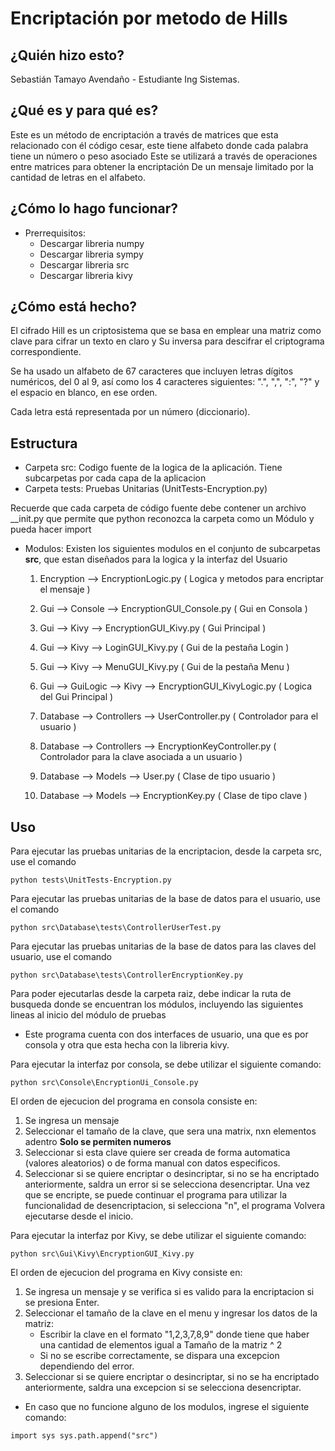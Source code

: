 # Encriptación por metodo de Hills

## ¿Quién hizo esto?

Sebastián Tamayo Avendaño - Estudiante Ing Sistemas.

## ¿Qué es y para qué es?

Este es un método de encriptación a través de matrices que esta relacionado con él código cesar, este tiene alfabeto donde cada palabra tiene un número o peso asociado Este se utilizará a través de operaciones entre matrices para obtener la encriptación De un mensaje limitado por la cantidad de letras en el alfabeto.

## ¿Cómo lo hago funcionar?

- Prerrequisitos: 
    - Descargar libreria numpy
    - Descargar libreria sympy
    - Descargar libreria src
    - Descargar libreria kivy


## ¿Cómo está hecho?

El cifrado Hill es un criptosistema que se basa en emplear una matriz como clave para cifrar un texto en claro y 
Su inversa para descifrar el criptograma correspondiente.

Se ha usado un alfabeto de 67 caracteres que incluyen letras  dígitos numéricos, del 0 al 9, 
así como los 4 caracteres siguientes: ".", ",", ":", "?" y el espacio en blanco, en ese orden.

Cada letra está representada por un número (diccionario).

## Estructura

- Carpeta src: Codigo fuente de la logica de la aplicación. Tiene subcarpetas por cada capa de la aplicacion
- Carpeta tests: Pruebas Unitarias (UnitTests-Encryption.py)

Recuerde que cada carpeta de código fuente debe contener un archivo __init.py que permite que python
reconozca la carpeta como un Módulo y pueda hacer import

- Modulos: Existen los siguientes modulos en el conjunto de subcarpetas **src**, que estan diseñados para la logica y la interfaz del Usuario
  1. Encryption --> EncryptionLogic.py ( Logica y metodos para encriptar el mensaje )

  2. Gui -->  Console -->  EncryptionGUI_Console.py ( Gui en Consola )
  3. Gui -->  Kivy -->  EncryptionGUI_Kivy.py ( Gui Principal )
  4. Gui -->  Kivy -->  LoginGUI_Kivy.py ( Gui de la pestaña Login )
  5. Gui -->  Kivy -->  MenuGUI_Kivy.py ( Gui de la pestaña Menu )
  6. Gui -->  GuiLogic -->  Kivy --> EncryptionGUI_KivyLogic.py ( Logica del Gui Principal )

  7. Database -->  Controllers -->  UserController.py ( Controlador para el usuario )
  8. Database -->  Controllers -->  EncryptionKeyController.py ( Controlador para la clave asociada a un usuario )

  9. Database -->  Models -->  User.py ( Clase de tipo usuario )
  10. Database -->  Models -->  EncryptionKey.py ( Clase de tipo clave )

## Uso

Para ejecutar las pruebas unitarias de la encriptacion, desde la carpeta src, use el comando

`
  python tests\UnitTests-Encryption.py
`

Para ejecutar las pruebas unitarias de la base de datos para el usuario, use el comando

`
  python src\Database\tests\ControllerUserTest.py
`

Para ejecutar las pruebas unitarias de la base de datos para las claves del usuario, use el comando

`
  python src\Database\tests\ControllerEncryptionKey.py
`

Para poder ejecutarlas desde la carpeta raiz, debe indicar la ruta de busqueda donde se encuentran los
módulos, incluyendo las siguientes lineas al inicio del módulo de pruebas

- Este programa cuenta con dos interfaces de usuario, una que es por consola y otra que esta hecha con la libreria kivy.

Para ejecutar la interfaz por consola, se debe utilizar el siguiente comando:

`
  python src\Console\EncryptionUi_Console.py
`

El orden de ejecucion del programa en consola consiste en:

1. Se ingresa un mensaje
2. Seleccionar el tamaño de la clave, que sera una matrix, nxn elementos adentro **Solo se permiten numeros**
3. Seleccionar si esta clave quiere ser creada de forma automatica (valores aleatorios) o de forma manual con datos especificos.
4. Seleccionar si se quiere encriptar o desincriptar, si no se ha encriptado anteriormente, saldra un error si se selecciona desencriptar.
   Una vez que se encripte, se puede continuar el programa para utilizar la funcionalidad de desencriptacion, si selecciona "n", el programa
   Volvera ejecutarse desde el inicio.

Para ejecutar la interfaz por Kivy, se debe utilizar el siguiente comando:

`
  python src\Gui\Kivy\EncryptionGUI_Kivy.py
`

El orden de ejecucion del programa en Kivy consiste en:

1. Se ingresa un mensaje y se verifica si es valido para la encriptacion si se presiona Enter.
2. Seleccionar el tamaño de la clave en el menu y ingresar los datos de la matriz:
	- Escribir la clave en el formato "1,2,3,7,8,9" donde tiene que haber una cantidad de elementos igual a
	  Tamaño de la matriz ^ 2
	- Si no se escribe correctamente, se dispara una excepcion dependiendo del error.
3. Seleccionar si se quiere encriptar o desincriptar, si no se ha encriptado anteriormente, saldra una excepcion si se selecciona desencriptar.

- En caso que no funcione alguno de los modulos, ingrese el siguiente comando: 

`
  import sys
  sys.path.append("src")
`
